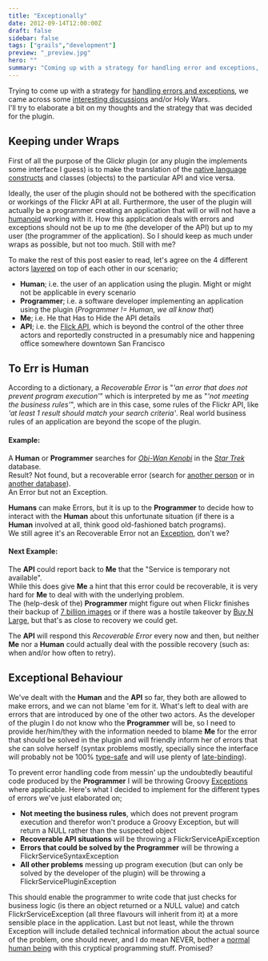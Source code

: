 ```yaml
---
title: "Exceptionally"
date: 2012-09-14T12:00:00Z
draft: false
sidebar: false
tags: ["grails","development"]
preview: "_preview.jpg"
hero: ""
summary: "Coming up with a strategy for handling error and exceptions, while separating Programmers from Humans"
---
```


Trying to come up with a strategy for [handling errors and exceptions](http://mrhaki.blogspot.nl/2009/09/groovy-goodness-exception-handling.html), we came across some [interesting discussions](http://forum.springsource.org/showthread.php?68285-Service-Layer-Exceptions) and/or Holy Wars.  
I'll try to elaborate a bit on my thoughts and the strategy that was decided for the plugin. 

## Keeping under Wraps
First of all the purpose of the Glickr plugin (or any plugin the implements some interface I guess) is to make the translation of the [native language constructs](http://groovy.codehaus.org/Scripts+and+Classes) and classes (objects) to the particular API and vice versa.

Ideally, the user of the plugin should not be bothered with the specification or workings of the Flickr API at all. Furthermore, the user of the plugin will actually be a programmer creating an application that will or will not have a [humanoid](http://en.wikipedia.org/wiki/Humanoid) working with it. How this application deals with errors and exceptions should not be up to me (the developer of the API) but up to my user (the programmer of the application).
So I should keep as much under wraps as possible, but not too much. Still with me? 

To make the rest of this post easier to read, let's agree on the 4 different actors [layered](https://3.bp.blogspot.com/-R554d4PYmKI/T9cLHkCrhmI/AAAAAAAAFNM/oTWUY1g-nHQ/s1600/Stack+Of+People+And+Chairs.jpg) on top of each other in our scenario; 
- **Human**; i.e. the user of an application using the plugin. Might or might not be applicable in every scenario
- **Programmer**; i.e. a software developer implementing an application using the plugin (_Programmer != Human, we all know that_)
- **Me**; i.e. He that Has to Hide the API details
- **API**; i.e. the [Flick API](http://www.flickr.com/services/api/), which is beyond the control of the other three actors and reportedly constructed in a presumably nice and happening office somewhere downtown San Francisco

## To Err is Human
According to a dictionary, a _Recoverable Error_ is "_'an error that does not prevent program execution'_" which is interpreted by me as "_'not meeting the business rules'_", which are in this case, some rules of the Flickr API, like _'at least 1 result should match your search criteria'_.
Real world business rules of an application are beyond the scope of the plugin.

#### Example:
A **Human** or **Programmer** searches for _[Obi-Wan Kenobi](http://en.wikipedia.org/wiki/Obi-Wan_Kenobi)_ in the _[Star Trek](http://en.wikipedia.org/wiki/Star_Trek)_ database.  
Result? Not found, but a recoverable error (search for [another person](http://en.wikipedia.org/wiki/Spock) or in [another database](http://en.wikipedia.org/wiki/Star_Wars)).  
An Error but not an Exception.

**Humans** can make Errors, but it is up to the **Programmer** to decide how to interact with the **Human** about this unfortunate situation (if there is a **Human** involved at all, think good old-fashioned batch programs).  
We still agree it's an Recoverable Error not an [Exception](http://groovy.codehaus.org/JN3035-Exceptions), don't we?

#### Next Example:
The **API** could report back to **Me** that the "Service is temporary not available".  
While this does give **Me** a hint that this error could be recoverable, it is very hard for **Me** to deal with with the underlying problem.  
The (help-desk of the) **Programmer** might figure out when Flickr finishes their backup of [7 billion images](http://blog.flickr.net/en/2012/04/25/say-hello-to-the-new-flickr-uploadr/) or if there was a hostile takeover by [Buy N Large](http://pixar.wikia.com/Buy_N_Large), but that's as close to recovery we could get.

The **API** will respond this _Recoverable Error_ every now and then, but neither **Me** nor a **Human** could actually deal with the possible recovery (such as: when and/or how often to retry). 

## Exceptional Behaviour
We've dealt with the **Human** and the **API** so far, they both are allowed to make errors, and we can not blame 'em for it. What's left to deal with are errors that are introduced by one of the other two actors.
As the developer of the plugin I do not know who the **Programmer** will be, so I need to provide her/him/they with the information needed to blame **Me** for the error that should be solved in the plugin and will friendly inform her of errors that she can solve herself (syntax problems mostly, specially since the interface will probably not be 100% [type-safe](http://en.wikipedia.org/wiki/Type_safety) and will use plenty of [late-binding](http://en.wikipedia.org/wiki/Late_binding)). 

To prevent error handling code from messin' up the undoubtedly beautiful code produced by the **Programmer** I will be throwing Groovy [Exceptions](http://en.wikipedia.org/wiki/Exception_handling) where applicable. Here's what I decided to implement for the different types of errors we've just elaborated on; 
- **Not meeting the business rules**, which does not prevent program execution and therefor won't produce a Groovy Exception, but will return a NULL rather than the suspected object
- **Recoverable API situations** will be throwing a FlickrServiceApiException
- **Errors that could be solved by the Programmer** will be throwing a FlickrServiceSyntaxException
- **All other problems** messing up program execution (but can only be solved by the developer of the plugin) will be throwing a FlickrServicePluginException

This should enable the programmer to write code that just checks for business logic (is there an object returned or a NULL value) and catch FlickrServiceException (all three flavours will inherit from it) at a more sensible place in the application. Last but not least, while the thrown Exception will include detailed technical information about the actual source of the problem, one should never, and I do mean NEVER, bother a [normal human being](http://www.joelonsoftware.com/uibook/chapters/fog0000000062.html) with this cryptical programming stuff. Promised?